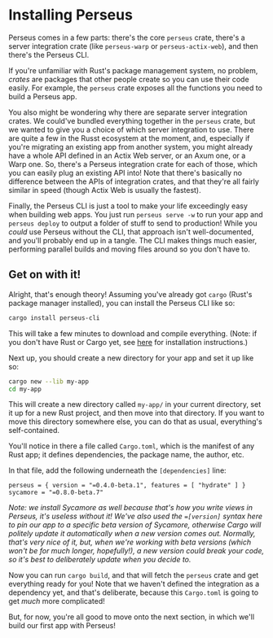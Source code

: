 # Installing Perseus

Perseus comes in a few parts: there's the core `perseus` crate, there's a server integration crate (like `perseus-warp` or `perseus-actix-web`), and then there's the Perseus CLI.

If you're unfamiliar with Rust's package management system, no problem, *crates* are packages that other people create so you can use their code easily. For example, the `perseus` crate exposes all the functions you need to build a Perseus app.

You also might be wondering why there are separate server integration crates. We could've bundled everything together in the `perseus` crate, but we wanted to give you a choice of which server integration to use. There are quite a few in the Russt ecosystem at the moment, and, especially if you're migrating an existing app from another system, you might already have a whole API defined in an Actix Web server, or an Axum one, or a Warp one. So, there's a Perseus integration crate for each of those, which you can easily plug an existing API into! Note that there's basically no difference between the APIs of integration crates, and that they're all fairly similar in speed (though Actix Web is usually the fastest).

Finally, the Perseus CLI is just a tool to make your life exceedingly easy when building web apps. You just run `perseus serve -w` to run your app and `perseus deploy` to output a folder of stuff to send to production! While you *could* use Perseus without the CLI, that approach isn't well-documented, and you'll probably end up in a tangle. The CLI makes things much easier, performing parallel builds and moving files around so you don't have to.

## Get on with it!

Alright, that's enough theory! Assuming you've already got `cargo` (Rust's package manager installed), you can install the Perseus CLI like so:

```sh
cargo install perseus-cli
```

This will take a few minutes to download and compile everything. (Note: if you don't have Rust or Cargo yet, see [here](https://rust-lang.org/tools/install) for installation instructions.)

Next up, you should create a new directory for your app and set it up like so:

```sh
cargo new --lib my-app
cd my-app
```

This will create a new directory called `my-app/` in your current directory, set it up for a new Rust project, and then move into that directory. If you want to move this directory somewhere else, you can do that as usual, everything's self-contained.

You'll notice in there a file called `Cargo.toml`, which is the manifest of any Rust app; it defines dependencies, the package name, the author, etc.

In that file, add the following underneath the `[dependencies]` line:

```
perseus = { version = "=0.4.0-beta.1", features = [ "hydrate" ] }
sycamore = "=0.8.0-beta.7"
```

*Note: we install Sycamore as well because that's how you write views in Perseus, it's useless without it! We've also used the `=[version]` syntax here to pin our app to a specific beta version of Sycamore, otherwise Cargo will politely update it automatically when a new version comes out. Normally, that's very nice of it, but, when we're working with beta versions (which won't be for much longer, hopefully!), a new version could break your code, so it's best to deliberately update when you decide to.*

Now you can run `cargo build`, and that will fetch the `perseus` crate and get everything ready for you! Note that we haven't defined the integration as a dependency yet, and that's deliberate, because this `Cargo.toml` is going to get *much* more complicated!

But, for now, you're all good to move onto the next section, in which we'll build our first app with Perseus!
